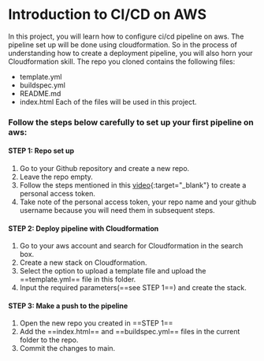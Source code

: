 # Introduction to CI/CD on AWS
In this project, you will learn how to configure ci/cd pipeline on aws. 
The pipeline set up will be done using cloudformation. So in the process of understanding how to create a deployment     pipeline, you will also horn your Cloudformation skill.
The repo you cloned contains the following files:
- template.yml
- buildspec.yml
- README.md 
- index.html
Each of the files will be used in this project.
### Follow the steps below carefully to set up your first pipeline on aws:
#### STEP 1: Repo set up
1. Go to your Github repository and create a new repo.
2. Leave the repo empty.
3. Follow the steps mentioned in this [video](https://www.youtube.com/watch?v=toFrROIhUHM){:target="_blank"} to create a personal access token.
4. Take note of the personal access token, your repo name and your github username because you will need them in subsequent steps.
#### STEP 2: Deploy pipeline with Cloudformation
1. Go to your aws account and search for Cloudformation in the search box.
2. Create a new stack on Cloudformation.
3. Select the option to upload a template file and upload the ==template.yml== file in this folder.
4. Input the required parameters(==see STEP 1==) and create the stack.
#### STEP 3: Make a push to the pipeline
1. Open the new repo you created in ==STEP 1== 
2. Add the ==index.html== and ==buildspec.yml== files in the current folder to the repo.
3. Commit the changes to main. 
